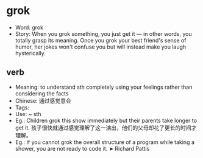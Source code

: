 # grok

- Word: grok
- Story: When you grok something, you just get it — in other words, you totally grasp its meaning. Once you grok your best friend's sense of humor, her jokes won't confuse you but will instead make you laugh hysterically.

## verb

- Meaning: to understand sth completely using your feelings rather than considering the facts
- Chinese: 通过感觉意会
- Tags: 
- Use: ~ sth
- Eg.: Children grok this show immediately but their parents take longer to get it. 孩子很快就通过感觉理解了这一演出，他们的父母却花了更长的时间才理解。
- Eg.: If you cannot grok the overall structure of a program while taking a shower, you are not ready to code it. ➤ Richard Pattis

